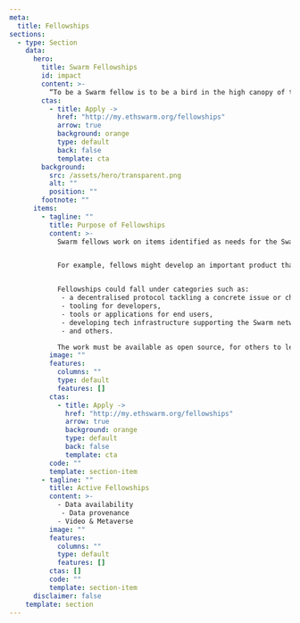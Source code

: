 ```yaml
---
meta:
  title: Fellowships
sections:
  - type: Section
    data:
      hero:
        title: Swarm Fellowships
        id: impact
        content: >-
          “To be a Swarm fellow is to be a bird in the high canopy of the rainforest.” Anonymous, 2022
        ctas:
          - title: Apply ->
            href: "http://my.ethswarm.org/fellowships"
            arrow: true
            background: orange
            type: default
            back: false
            template: cta
        background:
          src: /assets/hero/transparent.png
          alt: ""
          position: ""
        footnote: ""
      items:
        - tagline: ""
          title: Purpose of Fellowships
          content: >-
            Swarm fellows work on items identified as needs for the Swarm network to evolve and grow, but not part of core Swarm development. Fellows are expected to pursue the goals supported by the fellowship in the long term as part of their path. A fellowship helps them achieve results to a certain degree, but afterwards, the project should be possible to sustain and continue on its own.


            For example, fellows might develop an important product that is based on using the Swarm network and extends its usage. They support the network as well as promote its usage both directly and through the use of their product. They are ambassadors of Swarm.


            Fellowships could fall under categories such as:
             - a decentralised protocol tackling a concrete issue or challenge (e.g communication, personal data management, supply chain, etc.),
             - tooling for developers,
             - tools or applications for end users,
             - developing tech infrastructure supporting the Swarm network,
             - and others.

            The work must be available as open source, for others to leverage and reuse.
          image: ""
          features:
            columns: ""
            type: default
            features: []
          ctas:
            - title: Apply ->
              href: "http://my.ethswarm.org/fellowships"
              arrow: true
              background: orange
              type: default
              back: false
              template: cta
          code: ""
          template: section-item
        - tagline: ""
          title: Active Fellowships
          content: >-
            - Data availability
             - Data provenance
            - Video & Metaverse
          image: ""
          features:
            columns: ""
            type: default
            features: []
          ctas: []
          code: ""
          template: section-item
      disclaimer: false
    template: section
---
```

